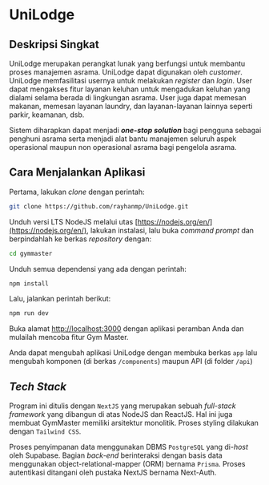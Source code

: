 # UniLodge

## Deskripsi Singkat
UniLodge merupakan perangkat lunak yang berfungsi untuk membantu proses manajemen asrama. UniLodge dapat digunakan oleh _customer_.  UniLodge memfasilitasi usernya untuk melakukan _register_ dan _login_. User dapat mengakses fitur layanan keluhan untuk mengadukan keluhan yang dialami selama berada di lingkungan asrama. User juga dapat memesan makanan, memesan layanan laundry, dan layanan-layanan lainnya seperti parkir, keamanan, dsb.

Sistem diharapkan dapat menjadi **_one-stop solution_** bagi pengguna sebagai penghuni asrama serta menjadi alat bantu manajemen seluruh aspek operasional maupun non operasional asrama bagi pengelola asrama.

## Cara Menjalankan Aplikasi
Pertama, lakukan _clone_ dengan perintah:
```bash
git clone https://github.com/rayhanmp/UniLodge.git
```
Unduh versi LTS NodeJS melalui utas [https://nodejs.org/en/](https://nodejs.org/en/), lakukan instalasi, lalu buka _command prompt_ dan berpindahlah ke berkas _repository_ dengan:
```bash
cd gymmaster
``` 
Unduh semua dependensi yang ada dengan perintah:
```bash
npm install
```
Lalu, jalankan perintah berikut:
```bash
npm run dev
````

Buka alamat [http://localhost:3000](http://localhost:3000) dengan aplikasi peramban Anda dan mulailah mencoba fitur Gym Master.

Anda dapat mengubah aplikasi UniLodge dengan membuka berkas `app` lalu mengubah komponen (di berkas `/components`) maupun API (di folder `/api`)

## _Tech Stack_

Program ini ditulis dengan `NextJS` yang merupakan sebuah _full-stack framework_ yang dibangun di atas NodeJS dan ReactJS. Hal ini juga membuat GymMaster memiliki arsitektur monolitik. Proses styling dilakukan dengan `Tailwind CSS`.

Proses penyimpanan data menggunakan DBMS `PostgreSQL` yang di-_host_ oleh Supabase. Bagian _back-end_ berinteraksi dengan basis data menggunakan object-relational-mapper (ORM) bernama `Prisma`. Proses autentikasi ditangani oleh pustaka NextJS bernama Next-Auth.

